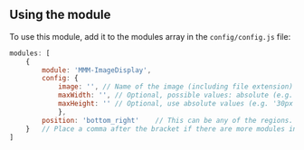 ## Using the module

To use this module, add it to the modules array in the `config/config.js` file:
````javascript
modules: [
	{
		module: 'MMM-ImageDisplay',
		config: {
			image: '', // Name of the image (including file extension) here, place image in '/images/' folder
			maxWidth: '', // Optional, possible values: absolute (e.g. '20px') or relative ('50%')
			maxHeight: '' // Optional, use absolute values (e.g. '30px', '100px')
			},
		position: 'bottom_right'	// This can be any of the regions.
	}	// Place a comma after the bracket if there are more modules in your config file
]
````
